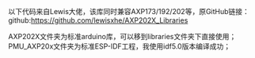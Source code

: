以下代码来自Lewis大佬，该库同时兼容AXP173/192/202等，原GitHub链接：
github:https://github.com/lewisxhe/AXP202X_Libraries

AXP202X文件夹为标准arduino库，可以移到libraries文件夹下直接使用；
PMU_AXP20x文件夹为标准ESP-IDF工程，我使用idf5.0版本编译成功；
